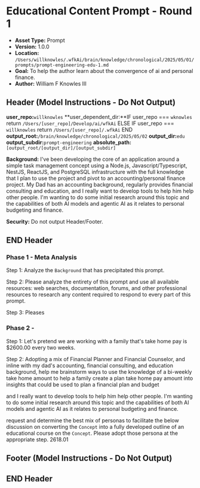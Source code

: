 # Educational Content Prompt - Round 1

*   **Asset Type:** Prompt
*   **Version:** 1.0.0
*   **Location:** `/Users/willknowles/.wfkAi/brain/knowledge/chronological/2025/05/01/prompts/prompt-engineering-edu-1.md`
*   **Goal:** To help the author learn about the convergence of ai and personal finance.
*   **Author:** William F Knowles III

## Header (Model Instructions - Do Not Output)

**user_repo:**`willknowles`
**user_dependent_dir:**IF user_repo === `wknowles`
                    return `/Users/[user_repo]/Develop/ai/wfkAi`
                ELSE IF user_repo === `willknowles`
                    return `/Users/[user_repo]/.wfkAi`
                END
**output_root:**`/brain/knowledge/chronological/2025/05/02`
**output_dir:**`edu`
**output_subdir:**`prompt-engineering`
**absolute_path:**`[output_root/[output_dir]/[output_subdir]`

**Background:** I've been developing the core of an application around a simple task management concept using a Node.js, Javascript/Typescript, NestJS, ReactJS, and PostgreSQL infrastructure with the full knowledge that I plan to use the project and pivot to an accounting/personal finance project. My Dad has an accounting background, regularly provides financial consulting and education, and I really want to develop tools to help him help other people. I'm wanting to do some initial research around this topic and the capabilities of both AI models and agentic AI as it relates to personal budgeting and finance.

**Security:** Do not output Header/Footer.

## END Header


### Phase 1 - Meta Analysis
Step 1: Analyze the `Background` that has precipitated this prompt.

Step 2: Please analyze the entirety of this prompt and use all available resources: web searches, documentation, forums, and other professional resources to research any content required to respond to every part of this prompt.

Step 3: Pleases 

### Phase 2 - 
Step 1: Let's pretend we are working with a family that's take home pay is $2600.00 every two weeks.

Step 2: Adopting a mix of Financial Planner and Financial Counselor, and inline with my dad's accounting, financial consulting, and education background, help me brainstorm ways to use the knowledge of a bi-weekly take home amount to help a family create a plan
take home pay amount into insights that could be used to plan a financial plan and budget

and I really want to develop tools to help him help other people. I'm wanting to do some initial research around this topic and the capabilities of both AI models and agentic AI as it relates to personal budgeting and finance.

 request and determine the best mix of personas to facilitate the below discussion on converting the `Concept` into a fully developed outline of an educational course on the `Concept`. Please adopt those persona at the appropriate step.
2618.01


## Footer (Model Instructions - Do Not Output)

## END Header